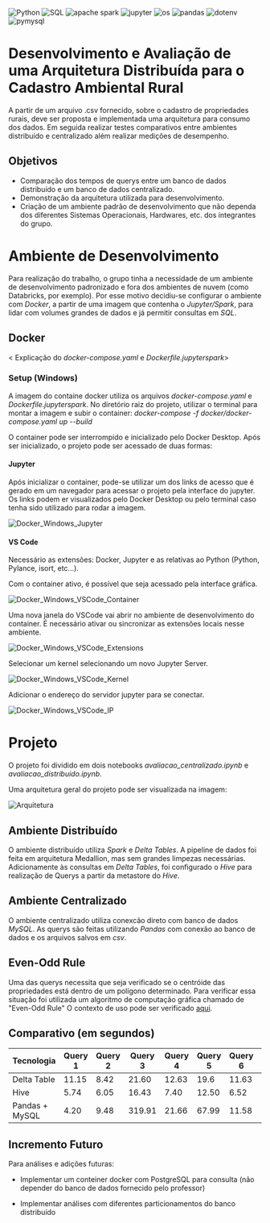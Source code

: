 ![Python](https://img.shields.io/badge/python-3670A0?style=for-the-badge&logo=python&logoColor=ffdd54)
![SQL](https://img.shields.io/badge/SQL-000?style=for-the-badge&logo=SQL&logoColor=ffdd54)
![apache spark](https://img.shields.io/badge/Apache%20Spark-FDEE21?style=for-the-badge&logo=apachespark&logoColor=black)
![jupyter](https://img.shields.io/badge/jupyter-white?style=for-the-badge&logo=jupyter&logoColor=orange)
![os](https://img.shields.io/badge/os-616161?style=for-the-badge)
![pandas](https://img.shields.io/badge/pandas-%23150458.svg?style=for-the-badge&logo=pandas&logoColor=white)
![dotenv](https://img.shields.io/badge/dotenv-000.svg?style=for-the-badge&logo=dotenv&logoColor=white)
![pymysql](https://img.shields.io/badge/pymysql-white.svg?style=for-the-badge&logo=pymysql&logoColor=black)


# Desenvolvimento e Avaliação de uma Arquitetura Distribuída para o Cadastro Ambiental Rural

A partir de um arquivo .csv fornecido, sobre o cadastro de propriedades rurais, deve ser proposta e implementada uma arquitetura para consumo dos dados. Em seguida realizar testes comparativos entre ambientes distribuído e centralizado além realizar medições de desempenho.

## Objetivos

* Comparação dos tempos de querys entre um banco de dados distribuído e um banco de dados centralizado.
* Demonstração da arquitetura utilizada para desenvolvimento.
* Criação de um ambiente padrão de desenvolvimento que não dependa dos diferentes Sistemas Operacionais, Hardwares, etc. dos integrantes do grupo.

# Ambiente de Desenvolvimento

Para realização do trabalho, o grupo tinha a necessidade de um ambiente de desenvolvimento padronizado e fora dos ambientes de nuvem (como Databricks, por exemplo). Por esse motivo decidiu-se configurar o ambiente com *Docker*, a partir de uma imagem que contenha o *Jupyter/Spark*, para lidar com volumes grandes de dados e já permitir consultas em *SQL*.

## Docker 

< Explicação do *docker-compose.yaml* e *Dockerfile.jupyterspark*>

### Setup (Windows)

A imagem do containe docker utiliza os arquivos *docker-compose.yaml* e *Dockerfile.jupyterspark*. No diretório raiz do projeto, utilizar o terminal para montar a imagem e subir o container: *docker-compose -f docker/docker-compose.yaml up --build*

O container pode ser interrompido e inicializado pelo Docker Desktop. Após ser inicializado, o projeto pode ser acessado de duas formas:

#### Jupyter

Após inicializar o container, pode-se utilizar um dos links de acesso que é gerado em um navegador para acessar o projeto pela interface do jupyter. Os links podem er visualizados pelo Docker Desktop ou pelo terminal caso tenha sido utilizado para rodar a imagem.

![Docker_Windows_Jupyter](assets/Docker_Windows_Jupyter.png)

#### VS Code

Necessário as extensões: Docker, Jupyter e as relativas ao Python (Python, Pylance, isort, etc...). 

Com o container ativo, é possível que seja acessado pela interface gráfica.

![Docker_Windows_VSCode_Container](assets/Docker_Windows_VSCode_Container.png)

Uma nova janela do VSCode vai abrir no ambiente de desenvolvimento do container. É necessário ativar ou sincronizar as extensões locais nesse ambiente.

![Docker_Windows_VSCode_Extensions](assets/Docker_Windows_VSCode_Extensions.png)

Selecionar um kernel selecionando um novo Jupyter Server.

![Docker_Windows_VSCode_Kernel](assets/Docker_Windows_VSCode_Kernel.png)

Adicionar o endereço do servidor jupyter para se conectar.

![Docker_Windows_VSCode_IP](assets/Docker_Windows_VSCode_IP.png)

# Projeto

O projeto foi dividido em dois notebooks *avaliacao_centralizado.ipynb* e *avaliacao_distribuido.ipynb*.

Uma arquitetura geral do projeto pode ser visualizada na imagem:

![Arquitetura](assets/Fluxo_2.png)

## Ambiente Distribuído

O ambiente distribuído utiliza *Spark* e *Delta Tables*. A pipeline de dados foi feita em arquitetura Medallion, mas sem grandes limpezas necessárias. Adicionamente às consultas em *Delta Tables*, foi configurado o *Hive* para realização de Querys a partir da metastore do *Hive*.

## Ambiente Centralizado

O ambiente centralizado utiliza conexcão direto com banco de dados *MySQL*. As querys são feitas utilizando *Pandas* com conexão ao banco de dados e os arquivos salvos em *csv*.

## Even-Odd Rule

Uma das querys necessita que seja verificado se o centróide das propriedades está dentro de um polígono determinado. Para verificar essa situação foi utilizada um algoritmo de computação gráfica chamado de "Even-Odd Rule" O contexto de uso pode ser verificado [aqui](https://en.wikipedia.org/wiki/Even–odd_rule).

## Comparativo (em segundos)

| Tecnologia     | Query 1 |  Query 2 |  Query 3 |  Query 4 |  Query 5 |  Query 6 |  Query 7 |  Query 8 | Total  |
| -------------- | ------- | -------- | -------- | -------- | -------- | -------- | -------- | -------- | ------ |
| Delta Table    | 11.15   | 8.42     | 21.60    | 12.63    | 19.6     | 11.63    | 11.85    | 19.18    | 116.07 |
| Hive           | 5.74    | 6.05     | 16.43    | 7.40     | 12.50    | 6.52     | 6.64     | 9.38     | 70.66  |
| Pandas + MySQL | 4.20    | 9.48     | 319.91   | 21.66    | 67.99    | 11.58    | 5.19     | 15.69    | 455.70 |

## Incremento Futuro

Para análises e adições futuras:

* Implementar um conteiner docker com PostgreSQL para consulta (não depender do banco de dados fornecido pelo professor)

* Implementar análises com diferentes particionamentos do banco distribuído